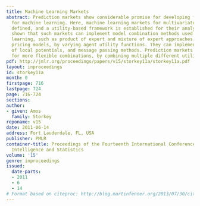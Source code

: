 ```yaml
---
title: Machine Learning Markets
abstract: Prediction markets show considerable promise for developing flexible mechanisms
  for machine learning. Here, machine learning markets for multivariate systems are
  defined, and a utility-based framework is established for their analysis. It is
  shown that such markets can implement model combination methods used in machine
  learning, such as product of expert and mixture of expert approaches as equilibrium
  pricing models, by varying agent utility functions. They can implement models composed
  of local potentials, and message passing methods. Prediction markets also allow
  for more flexible combinations, by combining multiple different utility functions.  [pdf]
pdf: http://jmlr.org/proceedings/papers/v15/storkey11a/storkey11a.pdf
layout: inproceedings
id: storkey11a
month: 0
firstpage: 716
lastpage: 724
page: 716-724
sections: 
author:
- given: Amos
  family: Storkey
reponame: v15
date: 2011-06-14
address: Fort Lauderdale, FL, USA
publisher: PMLR
container-title: Proceedings of the Fourteenth International Conference on Artificial
  Intelligence and Statistics
volume: '15'
genre: inproceedings
issued:
  date-parts:
  - 2011
  - 6
  - 14
# Format based on citeproc: http://blog.martinfenner.org/2013/07/30/citeproc-yaml-for-bibliographies/
---
```

